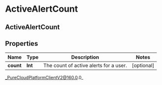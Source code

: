 # ActiveAlertCount

## ActiveAlertCount

## Properties

|Name | Type | Description | Notes|
|------------ | ------------- | ------------- | -------------|
| **count** | **Int** | The count of active alerts for a user. | [optional] |



_PureCloudPlatformClientV2@160.0.0_

